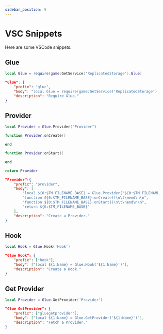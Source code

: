 ```yaml
---
sidebar_position: 9
---
```


# VSC Snippets

Here are some VSCode snippets.

## Glue

```lua
local Glue = require(game:GetService('ReplicatedStorage').Glue)
```

```json
"Glue": {
	"prefix": "glue",
	"body": "local Glue = require(game:GetService('ReplicatedStorage').Glue)",
    "description": "Require Glue."
}
```


## Provider

```lua
local Provider = Glue.Provider("Provider")

function Provider:onCreate()

end

function Provider:onStart()

end

return Provider
```

```json
"Provider":{
    "prefix": "provider",
    "body": [
        "local ${0:$TM_FILENAME_BASE} = Glue.Provider('${0:$TM_FILENAME_BASE}')\n\n",
        "function ${0:$TM_FILENAME_BASE}:onCreate()\n\t\nend\n\n",
        "function ${0:$TM_FILENAME_BASE}:onStart()\n\t\nend\n\n",
        "return ${0:$TM_FILENAME_BASE}"
    ],
    "description": "Create a Provider."
}
```

## Hook

```lua
local Hook = Glue.Hook('Hook')
```

```json
"Glue Hook": {
    "prefix": ["hook"],
    "body": ["local ${1:Name} = Glue.Hook('${1:Name}')"],
    "description": "Create a Hook."
}
```

## Get Provider

```lua
local Provider = Glue.GetProvider('Provider')
```

```json
"Glue GetProvider": {
    "prefix": ["gluegetprovider"],
    "body": ["local ${1:Name} = Glue.GetProvider('${1:Name}')"],
    "description": "Fetch a Provider."
}
```